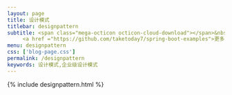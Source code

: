 ```yaml
---
layout: page
title: 设计模式
titlebar: designpattern
subtitle: <span class="mega-octicon octicon-cloud-download"></span>&nbsp;&nbsp;
     <a href ="https://github.com/taketoday7/spring-boot-examples">更多设计模式精选教程，<font color="#EB9439">点我</font>查看！</a><br/>
menu: designpattern
css: ['blog-page.css']
permalink: /designpattern
keywords: 设计模式,企业级设计模式
---
```


{% include designpattern.html %}
